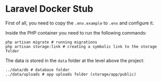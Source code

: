 # Laravel Docker Stub

First of all, you need to copy the ```.env.example``` to ```.env``` and configure it.

Inside the PHP container you need to run the following commands:
```shell
php artisan migrate # running migrations
php artisan storage:link # creating a symbolic link to the storage folder
```

The data is stored in the ```data``` folder at the level above the project:
```shell
../data/db # database folder
../data/uploads # app uploads folder (storage/app/public)
```
